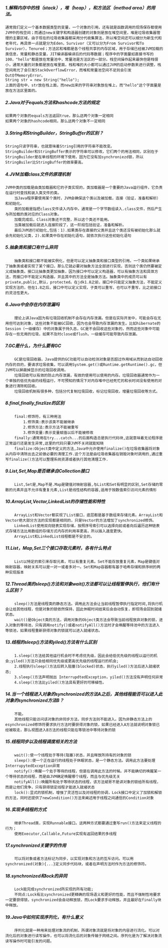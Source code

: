 ##### 1.解释内存中的栈（stack），堆（heap），和方法区（method area）的用法。

	通常我们定义一个基本数据类型的变量，一个对象的引用，还有就是函数调用的现场保存都使用JVM中的栈空间；而通过new关键字和构造器创建的对象则是放在堆空间里，堆是垃圾收集器管理的主要区域，由于现在的垃圾收集器都采用分代收集算法，所以堆空间还可以细分为新生代和老年代，再具体一点就是分为Eden，Survivor（又可以分为From Survivor和To Survivor），Tenured；方法区和堆都是各个线程共享的内存区域，用于存储已经被JVM加载的类信息，常量和静态变量，JIT编译器编译后的代码等数据；程序中的字面量如直接书写的100，"hello"都是放在常量池中，常量池是方法区的一部分。栈空间操作起来最快但是栈很小，通常大量的对象都是放在堆里面，栈和堆的大小都可以通过JVM的启动参数来进行调整，栈空间用光了会引发StackOverflowError，而堆和常量池空间不足则会引发OutOfMemoryError。
	String str = new String("hello");
	上面的语句中，str放在栈上面，而new出来的字符串对象放在堆上，而"hello"这个字面量是放在方法区里面的。

##### 2.Java对于equals方法和hashcode方法的规定
	如果两个对象的equals方法返回true，那么这两个对象一定相同
	如果两个对象的hashcode相同，那么这两个对象不一定相同

##### 3.String和StringBuilder，StringBuffer的区别？
	String只读字符串，也就意味着String引用的字符串不能改变。
	StringBuilder和StringBuffer表示的字符串可以修改，它们两个的用法相同，区别在于StringBuilder是在单线程的环境下使用，因为它没有加synchroniezd锁，所以StringBuiler比StringBuffer的效率要高。

##### 4.JVM加载class文件的原理机制
	JVM中类的加载是由类加载器和它的子类实现的，类加载器是一个重要的Java运行组件，它负责在运行时查找和装入类文件的类。
		当Java程序要使用某个类时，JVM会确保这个类以及被加载，连接（验证，准备和解析）和初始化。
		类的加载是指把class文件读入内存中。通常是一个字节数组读入.class文件，然后产生与所加载的类对应的Class对象。
		加载完成后，Class对象还不完整，所以这个类还不能用。
		当类被加载后就进入连接阶段了，这一阶段包括验证，准备和解析。
		最后JVM进行初始化,包括：1).如果类存在直接的父类并且这个类还没有被初始化那么就会先初始化父类，2).如果类中存在初始化语句，就依次执行这些初始化语句

##### 5.抽象类和接口有什么异同
		抽象类和接口都不能被实例化，但是可以定义抽象类和接口类型的引用。一个类如果继承了抽象类或者实现了某个接口，那么它就必要对抽象方法全部进行实现，否则这个类仍然要被定义成抽象类。接口比抽象类更加抽象，因为接口中可以定义构造器，可以有抽象方法和具体方法，而接口中不能定义构造器，并且其中的方法全是抽象方法。抽象类中的成员可以有private,public,默认，protected。在jdk1.8之前，接口中只能定义抽象方法，不能定义实现方法的，但在1.8之后，接口中可以定义实现，子类可以重写，也可以不重写，比之前接口的灵活性更大。

##### 6.Java中会存在内存泄漏吗
		理论上讲Java因为有垃圾回收机制不会存在内存泄漏。但是在实际开发中，可能会存在无用但可达到对象，这些对象不能被GC回收，因为也会导致内存泄漏的发生。比如hibernate的Session（一级缓存）中的对象属于持久态，GC是不会回收这些对象的，然而这些对象中可能存在一些无用的垃圾，如果不及时close或flush，一级缓存可能导致内存泄漏。

##### 7.GC是什么，为什么要有GC
		GC是垃圾回收器，Java提供的GC功能可以自动检测对象是否超过作用域从而到达自动回收内存的目的，要请求垃圾收集，可以调用System.get()或Runtime.getRuntime().gc，但JVM可以屏蔽掉显示的垃圾回收调用。
		垃圾回收可以有效的防止内存泄漏，有效的使用可以使用的内存。垃圾回收器通常作为一个单独的低优先级的线程运行，不可预知的情况下对内存堆中已经死忙的和长时间没有使用的对象进行清除和回收。
		垃圾回收机制有很多种，包括分代复制垃圾回收，标记垃圾回收，增量垃圾回收等方式。

##### 8.final,finally,finzlize的区别
		final:修饰符，有三种用法
			1.修饰类:表示该类不能被继承
			2.修饰方法:表示方法不能被重写
			3.修饰变量:表示变量赋值以后不能被修改
		finally:通常用在try...catch...的后面构造总是执行代码块,这就意味着无论程序是正常运行还是发生异常,这里的代码只要JVM不关闭就能知晓
		finalize:Object类中定义的方法,Java中允许使用finalize()在垃圾收集器将对象从内存中清除出去之前做必要的清理工作.这个方法是由垃圾收集器在销毁对象时调用的,通过重写finalize()方法可以整理系统资源或者执行其他清理工作.

##### 9.List,Set,Map是否继承自Collection接口
		List,Set是,Map不是.Map是键值对映射容器,与List和Set有明显的区别,Set存储的零散的元素并且不允许有重复元素,List是线性结构的容器,适用于按数值索引访问元素的情形

##### 10.ArrayList,Vector,LinkedList的存储性能和特性
		ArrayList和Vector都实现了List接口，底层都是基于数组来存储元素。ArrayList和Vector绝大部分方法的实现都是相同的，只是Vector的方法增加了synchronized修饰。
		LinkedList使用双向链表实现存储，按照序号索引可以选择向前或者向后遍历这种链表式存储方法比用数组的存储方式内存的利用率更高，所以插入速度更快。
		ArrayList和LinkedList线程都是不安全的。
##### 11.List，Map,Set三个接口存取元素时，各有什么特点
		List以特定的索引来存取元素，可以有重复元素。Set不能存放重复元素，Map是键值对映射容器，映射关系可以是一对一或者多对一。Set和Map容器都有基于哈希存储和排序树的两种实现版本

##### 12.Thread类的sleep()方法和对象wait()方法都可以让线程暂停执行，他们有什么区别？
		sleep()方法是线程类的静态方法。调用此方法会让当前线程暂停执行指定时间,将执行机会让给其他线程，但是对象的锁依然保持，因此休眠时间结束后会自动恢复，即现场会回到就绪状态。
		wait()是Object类的方法，调用对象的Object类方法会导致当前线程放弃对象的锁，进入对象的等待池，只有调用notify()或者notifyAll()方法时才会唤醒等待池中的方法进入等锁池，如果线程重新获得对象的锁就可以进入就绪状态。

##### 13.线程的sleep()方法和yiled()方法有什么区别
		1.sleep()方法给其他运行机会时不考虑优先级，因此会给低优先级的线程以运行的机会;yiled()方法只会给相同优先级或更高优先级的线程运行的机会;
		2.线程执行sleep()方法后转入阻塞(blocked)状态，执行yiled()方法后进入就绪状态;
		3.sleep()方法声明抛出 InterrupdtedException，yiled()方法没有声明任何异常
		4.sleep()方法比yiled()方法具有更好的可移植性。

##### 14.当一个线程进入对象的synchronized的方法A之后，其他线程能否可以进入此对象的synchronized方法B？
		不能。
		其他线程只能访问该对象的非同步方法，同步方法则不能进入。因为非静态方法上的esynchronized修饰符要求执行方法时要获得对象的锁，如果已经进入A方法就说明对象锁已经被取走，那么视图进入B方法的线程只能在等锁池中等待对象的锁

##### 15.线程同步以及线程调度相关的方法
		wait():使一个线程处于等待(阻塞)状态，并且释放所持有的对象的锁
		sleep():使一个正在运行的线程处于休眠状态，是一个静态方法。调用此方法要处理InterrupytedException异常
		notify():唤醒一个处于等待的线程，但是在调用此方法的时候。并不能确切的唤醒某一个等待状态的线程，而是由JVM确定唤醒哪个线程，而且与优先级无关
		notifyAll():唤醒所有处于等待状态的线程，该方法斌哥不是讲对象的锁给所有线程，而是让他们竞争，只有获得锁定线程才能进入就绪状态
		lock():显式的锁机制，增强了灵活性以及对线程的协调，Lock接口中定义了加锁和解锁的方法，同时还提供了newCondition()方法来阐述用于线程之间通信的Condition对象

##### 16.实现多线程的方式
		继承Thread类，实现Runnable接口。这两种方式都要通过重写run()方法来定义线程的行为；
		使用Executor,Callable,Future实现有返回结果的多线程

##### 17.synchronized关键字的作用
		可以将对象或者方法标记为同步，以实现对象和方法的互斥访问。可以用synchronized(对象){...}定义同步代码块，或者在声明方法时作为方法的修饰符。

##### 18.synchronized和lock的异同
		Lock能完成synchronized所实现的所有功能;
		不同点:Lock有比synchronized更精确的现场语义和更好的性能，而且不强制性地要求一定要获得锁，synchronized会自动释放锁，而Lock要求手动释放。并且最好在finally块中释放。

##### 19.Java中如何实现序列化，有什么意义
		序列化就是一种用来处理对象流的机制，所谓对象流就是将对象的内容进行流化。可以对流化后的对象进行读写操作，也可以将流化后的对象传输于网络之间。序列化是为了解决对象流读写操作时可能引发的问题。

##### 

